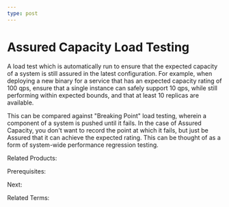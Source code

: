 ```yaml
---
type: post
---
```

# Assured Capacity Load Testing

A load test which is automatically run to ensure that the expected capacity of a system is still assured in the latest configuration. For example, when deploying a new binary for a service that has an expected capacity rating of 100 qps, ensure that a single instance can safely support 10 qps, while still performing within expected bounds, and that at least 10 replicas are available.

This can be compared against "Breaking Point" load testing, wherein a component of a system is pushed until it fails.  In the case of Assured Capacity, you don't want to record the point at which it fails, but just be Assured that it can achieve the expected rating.  This can be thought of as a form of system-wide performance regression testing.

Related Products:

Prerequisites:

Next:

Related Terms: